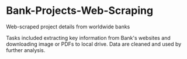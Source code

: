 # Bank-Projects-Web-Scraping
Web-scraped project details from worldwide banks

Tasks included extracting key information from Bank's websites and downloading image or PDFs to local drive.
Data are cleaned and used by further analysis.

